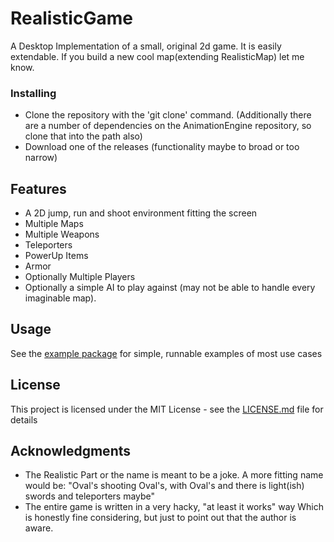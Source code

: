 # RealisticGame

A Desktop Implementation of a small, original 2d game.
It is easily extendable. If you build a new cool map(extending RealisticMap) let me know.

### Installing

* Clone the repository with the 'git clone' command.
(Additionally there are a number of dependencies on the AnimationEngine repository, so clone that into the path also)
* Download one of the releases (functionality maybe to broad or too narrow)

## Features

 * A 2D jump, run and shoot environment fitting the screen
 * Multiple Maps
 * Multiple Weapons
 * Teleporters
 * PowerUp Items
 * Armor
 * Optionally Multiple Players
 * Optionally a simple AI to play against (may not be able to handle every imaginable map).

## Usage

See the [example package](src/jokrey/utililities/swing/text_editor/example) for simple, runnable examples of most use cases

## License

This project is licensed under the MIT License - see the [LICENSE.md](LICENSE.md) file for details

## Acknowledgments

* The Realistic Part or the name is meant to be a joke. A more fitting name would be:
"Oval's shooting Oval's, with Oval's and there is light(ish) swords and teleporters maybe"
* The entire game is written in a very hacky, "at least it works" way
Which is honestly fine considering, but just to point out that the author is aware.